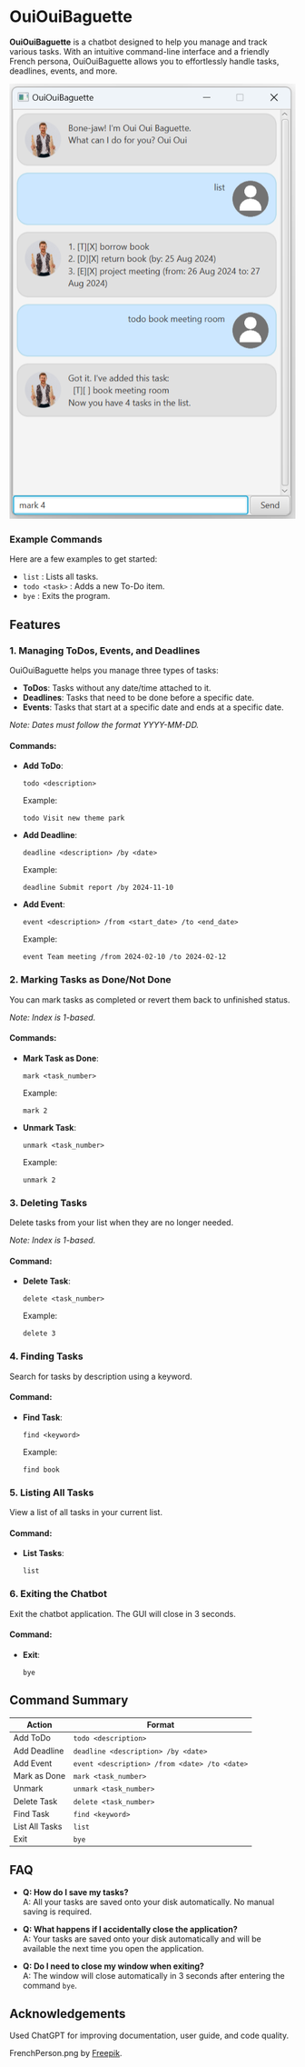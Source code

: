 # OuiOuiBaguette

**OuiOuiBaguette** is a chatbot designed to help you manage and track various tasks. With an intuitive command-line interface and a friendly French persona, OuiOuiBaguette allows you to effortlessly handle tasks, deadlines, events, and more.

![Screenshot of OuiOuiBaguette showing the list, todo, and mark commands](Ui.png)

### Example Commands
Here are a few examples to get started:
- `list` : Lists all tasks.
- `todo <task>` : Adds a new To-Do item.
- `bye` : Exits the program.

## Features

### 1. Managing ToDos, Events, and Deadlines
OuiOuiBaguette helps you manage three types of tasks:
- **ToDos**: Tasks without any date/time attached to it.
- **Deadlines**: Tasks that need to be done before a specific date.
- **Events**: Tasks that start at a specific date and ends at a specific date.

_Note: Dates must follow the format YYYY-MM-DD._

#### Commands:
- **Add ToDo**:  
  ```
  todo <description>
  ```  
  Example:  
  ```
  todo Visit new theme park
  ```
- **Add Deadline**:  
  ```
  deadline <description> /by <date>
  ```  
  Example:  
  ```
  deadline Submit report /by 2024-11-10
  ```
- **Add Event**:  
  ```
  event <description> /from <start_date> /to <end_date>
  ```  
  Example:  
  ```
  event Team meeting /from 2024-02-10 /to 2024-02-12
  ```

### 2. Marking Tasks as Done/Not Done
You can mark tasks as completed or revert them back to unfinished status.

_Note: Index is 1-based._

#### Commands:
- **Mark Task as Done**:  
  ```
  mark <task_number>
  ```  
  Example:  
  ```
  mark 2
  ```
- **Unmark Task**:  
  ```
  unmark <task_number>
  ```  
  Example:  
  ```
  unmark 2
  ```

### 3. Deleting Tasks
Delete tasks from your list when they are no longer needed.

_Note: Index is 1-based._

#### Command:
- **Delete Task**:  
  ```
  delete <task_number>
  ```  
  Example:  
  ```
  delete 3
  ```

### 4. Finding Tasks
Search for tasks by description using a keyword.

#### Command:
- **Find Task**:  
  ```
  find <keyword>
  ```  
  Example:  
  ```
  find book
  ```

### 5. Listing All Tasks
View a list of all tasks in your current list.

#### Command:
- **List Tasks**:  
  ```
  list
  ```

### 6. Exiting the Chatbot
Exit the chatbot application. The GUI will close in 3 seconds.

#### Command:
- **Exit**:  
  ```
  bye
  ```

## Command Summary
| Action            | Format                                        |
|-------------------|-----------------------------------------------|
| Add ToDo          | `todo <description>`                          |
| Add Deadline      | `deadline <description> /by <date>`           |
| Add Event         | `event <description> /from <date> /to <date>` |
| Mark as Done      | `mark <task_number>`                          |
| Unmark            | `unmark <task_number>`                        |
| Delete Task       | `delete <task_number>`                        |
| Find Task         | `find <keyword>`                              |
| List All Tasks    | `list`                                        |
| Exit              | `bye`                                         |

## FAQ
- **Q: How do I save my tasks?**  
  A: All your tasks are saved onto your disk automatically. No manual saving is required.

- **Q: What happens if I accidentally close the application?**  
  A: Your tasks are saved onto your disk automatically and will be available the next time you open the application.

- **Q: Do I need to close my window when exiting?**  
A: The window will close automatically in 3 seconds after entering the command `bye`.


## Acknowledgements
Used ChatGPT for improving documentation, user guide, and code quality.

FrenchPerson.png by [Freepik](https://www.freepik.com/free-photo/handsome-man-eating-french-baguettes_14923072.htm#fromView=search&page=1&position=2&uuid=fafbe9e1-9c04-4564-929d-c5827f82ff19).

